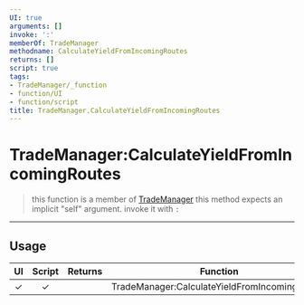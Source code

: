 ```yaml
---
UI: true
arguments: []
invoke: ':'
memberOf: TradeManager
methodname: CalculateYieldFromIncomingRoutes
returns: []
script: true
tags:
- TradeManager/_function
- function/UI
- function/script
title: TradeManager.CalculateYieldFromIncomingRoutes
---
```

# TradeManager:CalculateYieldFromIncomingRoutes
> this function is a member of [TradeManager](civ-6/lua/TradeManager.md)
> this method expects an implicit "self" argument. invoke it with `:`
-----
## Usage
|  UI | Script | Returns | Function | Arguments |
|:---:|:------:|-------:|:--------:|:---------|
|✓|✓||TradeManager:CalculateYieldFromIncomingRoutes||
